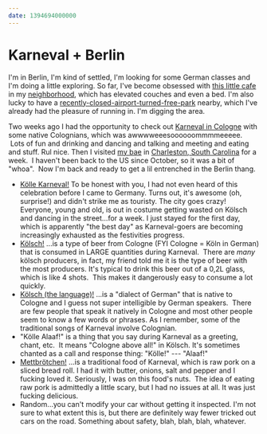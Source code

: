 ```yaml
---
date: 1394694000000
---
```



Karneval + Berlin
=================

I'm in Berlin, I'm kind of settled, I'm looking for some German classes
and I'm doing a little exploring. So far, I've become obsessed with
[this little
cafe](https://www.google.com/maps/place/Leuchtstoff+-+Kaffeebar/@52.4677806,13.4322653,16z/data=!4m7!1m4!3m3!1s0x47a8458b312a13cd:0x3033709913e2f96a!2zTmV1a8O2bGxu!3b1!3m1!1s0x0:0xd49a28d4a6be518)
in my
[neighborhood](https://www.google.com/maps/place/Neuk%C3%B6lln/@52.445912,13.4617911,12z/data=!3m1!4b1!4m2!3m1!1s0x47a8458b312a13cd:0x3033709913e2f96a),
which has elevated couches and even a bed. I'm also lucky to have a
[recently-closed-airport-turned-free-park](https://www.google.com/maps/place/Berlin+Tempelhof+Airport/@52.4741647,13.4034028,15z/data=!3m1!4b1!4m2!3m1!1s0x47a84fe8c5153a9b:0xb4e716f66e9829a9) nearby,
which I've already had the pleasure of running in. I'm digging the area.

Two weeks ago I had the opportunity to check out [Karneval in
Cologne](http://en.wikipedia.org/wiki/Cologne_Carnival) with some native
Colognians, which was awwwweeesoooooommmmeeeee.  Lots of fun and
drinking and dancing and talking and meeting and eating and stuff. Rul
nice. Then I visited [my bae](http://brandonoxendine.com/) in
[Charleston, South
Carolina](https://www.google.com/maps/place/Charleston,+SC/@32.8210454,-79.9704779,11z/data=!3m1!4b1!4m2!3m1!1s0x88fe7a42dca82477:0x35faf7e0aee1ec6b)
for a week.  I haven't been back to the US since October, so it was a
bit of "whoa".  Now I'm back and ready to get a lil entrenched in the
Berlin thang.

-   [Kölle Karneval!](http://www.koeln.de/tourismus/karneval) To be
    honest with you, I had not even heard of this celebration before I
    came to Germany. Turns out, it's awesome (oh, surprise!) and didn't
    strike me as touristy. The city goes crazy! Everyone, young and old,
    is out in costume getting wasted on Kölsch and dancing in the
    street...for a week. I just stayed for the first day, which is
    apparently "the best day" as Karneval-goers are becoming
    increasingly exhausted as the festivities progress.
-   [Kölsch!](http://en.wikipedia.org/wiki/K%C3%B6lsch_(beer)) ...is a
    type of beer from Cologne (FYI Cologne = Köln in German) that is
    consumed in LARGE quantities during Karneval.  There are *many*
    kölsch producers, in fact, my friend told me it is the type of beer
    with the most producers. It's typical to drink this beer out of a
    0,2L glass, which is like 4 shots.  This makes it dangerously easy
    to consume a lot quickly.
-   [Kölsch (the
    language)!](http://en.wikipedia.org/wiki/K%C3%B6lsch_language) ...is
    a "dialect of German" that is native to Cologne and I guess not
    super intelligible by German speakers.  There are few people that
    speak it natively in Cologne and most other people seem to know a
    few words or phrases. As I remember, some of the traditional songs
    of Karneval involve Colognian.
-   "Kölle Alaaf!" is a thing that you say during Karneval as a
    greeting, chant, etc.  It means "Cologne above all!\" in Kölsch.
    It's sometimes chanted as a call and response thing: \"Kölle!" ---
    "Alaaf!"
-   [Mettbrötchen!](http://en.wikipedia.org/wiki/Mett) ...is a
    traditional food of Karneval, which is raw pork on a sliced bread
    roll. I had it with butter, onions, salt and pepper and I fucking
    loved it. Seriously, I was on this food's nuts.  The idea of eating
    raw pork is admittedly a little scary, but I had no issues at all.
    It was just fucking delicious.
-   Random...you can't modify your car without getting it inspected. I'm
    not sure to what extent this is, but there are definitely way fewer
    tricked out cars on the road. Something about safety, blah, blah,
    blah, whatever.

